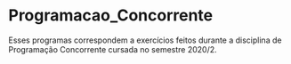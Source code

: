 # Programacao_Concorrente

Esses programas correspondem a exercícios feitos durante a disciplina de Programação Concorrente cursada no semestre 2020/2.
